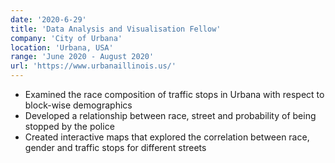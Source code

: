 ```yaml
---
date: '2020-6-29'
title: 'Data Analysis and Visualisation Fellow'
company: 'City of Urbana'
location: 'Urbana, USA'
range: 'June 2020 - August 2020'
url: 'https://www.urbanaillinois.us/'
---
```


- Examined the race composition of traffic stops in Urbana with respect to block-wise demographics
- Developed a relationship between race, street and probability of being stopped by the police
- Created interactive maps that explored the correlation between race, gender and traffic stops for different streets